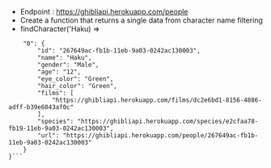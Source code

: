 - Endpoint : https://ghibliapi.herokuapp.com/people
- Create a function that returns a single data from character name filtering
- findCharacter('Haku) => 
```{
	"0": {
		"id": "267649ac-fb1b-11eb-9a03-0242ac130003",
		"name": "Haku",
		"gender": "Male",
		"age": "12",
		"eye_color": "Green",
		"hair_color": "Green",
		"films": [
			"https://ghibliapi.herokuapp.com/films/dc2e6bd1-8156-4886-adff-b39e6043af0c"
		],
		"species": "https://ghibliapi.herokuapp.com/species/e2cfaa78-fb19-11eb-9a03-0242ac130003",
		"url": "https://ghibliapi.herokuapp.com/people/267649ac-fb1b-11eb-9a03-0242ac130003"
	}
}```
